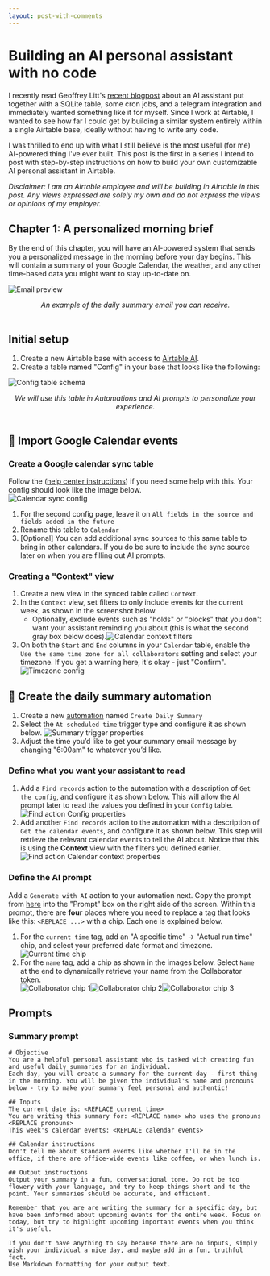 ```yaml
---
layout: post-with-comments
---
```


# Building an AI personal assistant with no code

I recently read Geoffrey Litt's [recent blogpost](https://www.geoffreylitt.com/2025/04/12/how-i-made-a-useful-ai-assistant-with-one-sqlite-table-and-a-handful-of-cron-jobs) about an AI assistant put together with a SQLite table, some cron jobs, and a telegram integration and immediately wanted something like it for myself.
Since I work at Airtable, I wanted to see how far I could get by building a similar system entirely within a single Airtable base, ideally without having to write any code.

I was thrilled to end up with what I still believe is the most useful (for me) AI-powered thing I've ever built.
This post is the first in a series I intend to post with step-by-step instructions on how to build your own customizable AI personal assistant in Airtable.

_Disclaimer: I am an Airtable employee and will be building in Airtable in this post. Any views expressed are solely my own and do not express the views or opinions of my employer._

## Chapter 1: A personalized morning brief

By the end of this chapter, you will have an AI-powered system that sends you a personalized message in the morning before your day begins.
This will contain a summary of your Google Calendar, the weather, and any other time-based data you might want to stay up-to-date on.

<p><img src="/assets/post_images/custom_personal_assistant/email_preview.png" alt="Email preview" class="centered-image small-image"></p>
<center><i>An example of the daily summary email you can receive.</i></center>
<br />

## Initial setup

1. Create a new Airtable base with access to [Airtable AI](https://airtable.com/pricing/ai).
1. Create a table named "Config" in your base that looks like the following:

<p><img src="/assets/post_images/custom_personal_assistant/config_table_schema.png" alt="Config table schema" class="centered-image medium-image"></p>
<center><i>We will use this table in Automations and AI prompts to personalize your experience.</i></center>
<br />

## 📅 Import Google Calendar events

### Create a Google calendar sync table

Follow the ([help center instructions](https://support.airtable.com/docs/airtable-sync-integration-google-calendar)) if you need some help with this.
Your config should look like the image below. <br /><img src="/assets/post_images/custom_personal_assistant/calendar_sync_config.png" alt="Calendar sync config" class="centered-image medium-image p1">

1. For the second config page, leave it on `All fields in the source and fields added in the future`
1. Rename this table to `Calendar`
1. [Optional] You can add additional sync sources to this same table to bring in other calendars. If you do be sure to include the sync source later on when you are filling out AI prompts.

### Creating a "Context" view

1.  Create a new view in the synced table called `Context`.
1.  In the `Context` view, set filters to only include events for the current week, as shown in the screenshot below.
    - Optionally, exclude events such as "holds" or "blocks" that you don't want your assistant reminding you about (this is what the second gray box below does).<img src="/assets/post_images/custom_personal_assistant/calendar_context_filters.png" alt="Calendar context filters" class="centered-image p1">
1.  On both the `Start` and `End` columns in your `Calendar` table, enable the `Use the same time zone for all collaborators` setting and select your timezone. If you get a warning here, it's okay - just "Confirm". <img src="/assets/post_images/custom_personal_assistant/timezone_config.png" alt="Timezone config" class="centered-image small-image p1">

## 🤖 Create the daily summary automation

1. Create a new [automation](https://support.airtable.com/v1/docs/getting-started-with-airtable-automations) named `Create Daily Summary`
1. Select the `At scheduled time` trigger type and configure it as shown below. <img src="/assets/post_images/custom_personal_assistant/summary_trigger_properties.png" alt="Summary trigger properties" class="centered-image small-image p1">
1. Adjust the time you’d like to get your summary email message by changing "6:00am" to whatever you’d like.

### Define what you want your assistant to read

1. Add a `Find records` action to the automation with a description of `Get the config`, and configure it as shown below.
   This will allow the AI prompt later to read the values you defined in your `Config` table. <img src="/assets/post_images/custom_personal_assistant/find_config_properties.png" alt="Find action Config properties" class="centered-image small-image p1">
1. Add another `Find records` action to the automation with a description of `Get the calendar events`, and configure it as shown below.
   This step will retrieve the relevant calendar events to tell the AI about.
   Notice that this is using the **Context** view with the filters you defined earlier. <img src="/assets/post_images/custom_personal_assistant/find_calendar_context_properties.png" alt="Find action Calendar context properties" class="centered-image small-image p1">

### Define the AI prompt

Add a `Generate with AI` action to your automation next.
Copy the prompt from [here](#summary-prompt) into the "Prompt" box on the right side of the screen.
Within this prompt, there are **four** places where you need to replace a tag that looks like this: `<REPLACE ...>` with a chip. Each one is explained below.

1. For the `current time` tag, add an "A specific time" -> "Actual run time" chip, and select your preferred date format and timezone.
   <img src="/assets/post_images/custom_personal_assistant/current_time_chip.png" alt="Current time chip" class="centered-image medium-image p1">
1. For the `name` tag, add a chip as shown in the images below. Select `Name` at the end to dynamically retrieve your name from the Collaborator token.
   <div style="display: flex;">
      <img src="/assets/post_images/custom_personal_assistant/collaborator_chip.png" alt="Collaborator chip 1" class="medium-image">
      <img src="/assets/post_images/custom_personal_assistant/collaborator_chip_2.png" alt="Collaborator chip 2" class="medium-image">
      <img src="/assets/post_images/custom_personal_assistant/collaborator_chip_3.png" alt="Collaborator chip 3" class="medium-image">
   </div>

## Prompts

### Summary prompt

```
# Objective
You are a helpful personal assistant who is tasked with creating fun and useful daily summaries for an individual.
Each day, you will create a summary for the current day - first thing in the morning. You will be given the individual's name and pronouns below - try to make your summary feel personal and authentic!

## Inputs
The current date is: <REPLACE current time>
You are writing this summary for: <REPLACE name> who uses the pronouns <REPLACE pronouns>
This week's calendar events: <REPLACE calendar events>

## Calendar instructions
Don't tell me about standard events like whether I'll be in the office, if there are office-wide events like coffee, or when lunch is.

## Output instructions
Output your summary in a fun, conversational tone. Do not be too flowery with your language, and try to keep things short and to the point. Your summaries should be accurate, and efficient.

Remember that you are are writing the summary for a specific day, but have been informed about upcoming events for the entire week. Focus on today, but try to highlight upcoming important events when you think it's useful.

If you don't have anything to say because there are no inputs, simply wish your individual a nice day, and maybe add in a fun, truthful fact.
Use Markdown formatting for your output text.
```
